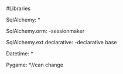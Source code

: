 #Libraries

SqlAlchemy:
*

SqlAlchemy.orm:
-sessionmaker

SqlAlchemy.ext.declarative:
-declarative base

Datetime:
*

Pygame:
*//can change
